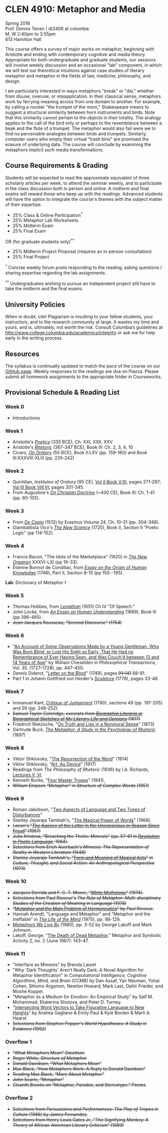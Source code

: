 # CLEN 4910: Metaphor and Media

Spring 2018  
Prof. Dennis Tenen | dt2406 at columbia  
M, W 2:40pm to 3:55pm  
613 Hamilton Hall  

This course offers a survey of major works on metaphor, beginning with
Aristotle and ending with contemporary cognitive and media theory. Appropriate
for both undergraduate and graduate students, our sessions will involve weekly
discussion and an occasional "lab" component, in which we will test our
theoretical intuitions against case studies of literary metaphor and metaphor
in the fields of law, medicine, philosophy, and design.

I am particularly interested in ways metaphors "break" or "die," whether from
disuse, overuse, or misapplication. In their classical sense, metaphors work
by ferrying meaning across from one domain to another. For example, by calling
a rooster "the trumpet of the morn," Shakespeare means to suggest a structural
similarity between horn instruments and birds. Note that this similarity
cannot pertain to the objects in their totality. The analogy applies to the
call of the bird only or perhaps to the resemblance between a beak and the
flute of a trumpet. The metaphor would also fail were we to find no
perceivable analogies between birds and trumpets. Similarly, computer users
who empty their virtual "trash bins" are promised the erasure of underlying
data. The course will conclude by examining the metaphors implicit such media
transformations.

## Course Requirements & Grading

Students will be expected to read the approximate equivalent of three
scholarly articles per week, to attend the seminar weekly, and to participate
in the class discussion both in person and online. A midterm and final exams
will reward those who keep up with the readings. Advanced students will have
the option to integrate the course's themes with the subject matter of their
expertise.

- 25%     Class & Online Participation<sup>†</sup>
- 25%     Metaphor Lab Worksheets
- 25%     Midterm Exam
- 25%     Final Exam

OR (for graduate students only)<sup>††</sup>

- 25%     Midterm Project Proposal (requires an in-person consultation)
- 25%     Final Project

<sup>†</sup> Concise weekly forum posts responding to the reading, asking
questions / sharing expertise regarding the lab assignments.

<sup>††</sup> Undergraduates wishing to pursue an independent project still
have to take the midterm and the final exams.

## University Policies

When in doubt, cite! Plagiarism is insulting to your fellow students, your
instructors, and to the research community at large. It wastes my time and
yours, and is, ultimately, not worth the risk. Consult Columbia’s guidelines
at <http://www.college.columbia.edu/academics/integrity> or ask me for help
early in the writing process.

## Resources

The syllabus is continually updated to match the pace of the course on our
[GitHub page](https://github.com/denten-courses/metaphor-media). Weekly
responses to the readings are due on Piazza. Please submit all homework
assignments to the appropriate folder in Courseworks.

## Provisional Schedule & Reading List

### Week 0

- Introductions

### Week 1

- Aristotle's *[Poetics][11]* (335 BCE), Ch. XXI, XXII, XXV
- Aristotle's *[Rhetoric][12]* (367-347 BCE), Book III: Ch. 2, 3, 4, 10
- Cicero, *[On Oratory][13]* (55 BCE), Book II:LXV (pp. 159-160) and Book
  III:XXXVIII-XLIII (pp. 235-242)

[11]: https://courseworks2.columbia.edu/courses/56904/files?preview=2276263
[12]: https://courseworks2.columbia.edu/courses/56904/files?preview=2276699
[13]: https://courseworks2.columbia.edu/courses/56904/files?preview=2276546


### Week 2

- Quintilian, *Institutes of Oratory* (95 CE), [Vol II Book V:XI][21], pages 271-297;
  [Vol III Book VIII:VI][22], pages 301-345.
- From Augustine's *[On Christian Doctrine][23]* (~400 CE), Book III: Ch. 1-41 (pp.
80-105).

[21]: https://courseworks2.columbia.edu/courses/56904/files?preview=2277285
[22]: https://courseworks2.columbia.edu/courses/56904/files?preview=2320377
[23]: https://courseworks2.columbia.edu/courses/56904/files?preview=2278182

### Week 3

- From [*De Copia*][32] (1512) by Erasmus Volume 24, Ch. 10-31 (pp. 304-348).
- Giambattista Vico's [*The New Science*][31] (1725), Book II,  Section II
  "Poetic Logic" (pp 114-152).

[31]: https://archive.org/download/newscienceofgiam030174mbp/newscienceofgiam030174mbp.pdf
[32]: https://courseworks2.columbia.edu/courses/56904/files?preview=2350934

### Week 4

- Francis Bacon, "The Idols of the Marketplace" (1620) in [*The New
  Organon*][41] XXXVI-LXI (pp 19-33).
- Étienne Bonnot de Condillac, from [*Essay on the Origin of Human
  Knowledge*][42] (1746), Part II, Section 8-15 (pp 150--195).

[41]: https://courseworks2.columbia.edu/courses/56904/files?preview=2351193
[42]: https://courseworks2.columbia.edu/courses/56904/files?preview=2412627

**Lab**: Dictionary of Metaphor I

### Week 5

- Thomas Hobbes, from [*Leviathan*][52] (1651) Ch IV "Of Speech."
- John Locke, from [*An Essay on Human Understanding*][51] (1689), Book III (pp
  396-465).
- ~~Jean Jacques Rousseau, "Second Discourse" (1754)~~

[51]: https://books.google.com/books/about/An_Essay_Concerning_Human_Understanding.html?id=pDNIAAAAMAAJ&printsec=frontcover&source=kp_read_button#v=onepage&q&f=false
[52]: https://books.google.com/books/download/Leviathan.pdf?id=2oc6AAAAMAAJ&output=pdf&sig=ACfU3U0l4HjJKjBN2NE6J7QqmAq4km0j4g

### Week 6

- "[An Account of Some Observations Made by a Young Gentleman, Who Was Born
  Blind, or Lost His Sight so Early, That He Had no Remembrance of Ever Having
Seen, and Was Couch'd between 13 and 14 Years of Age][63]" by William Cheselden in
*Philosophical Transactions*, Vol. 35. (1727–1728), pp. 447–450.
- Dennis Diderot, "[Letter on the Blind][62]" (1749), pages ~~91-141~~ 68-91.
- Part 1 in Johann Gottfried von Herder's [*Sculpture*][61] (1778), pages
  33-46.

[61]: https://courseworks2.columbia.edu/courses/56904/files?preview=2474324
[62]: https://courseworks2.columbia.edu/courses/56904/files?preview=2474379
[63]: https://courseworks2.columbia.edu/courses/56904/files?preview=2474441

### Week 7

- Immanuel Kant, [*Critique of Judgement*][72] (1790), sections 49 (pp. 197-205) and
59 (pp. 248-252).
- ~~Samuel Taylor Coleridge, excerpts from [*Biographia Literaria or Biographical
  Sketches of My Literary Life and Opinions*][71] (1817)~~
- Friedrich Nietzsche, "[On Truth and Lies in a Nonmoral Sense][73]" (1873)
- Gertrude Buck, *[The Metaphor: A Study in the Psychology of Rhetoric][74]* (1897)

[71]: https://archive.org/download/biographialitera00colerich/biographialitera00colerich.pdf
[72]: http://oll.libertyfund.org/sources/1899-facsimile-pdf-kant-the-critique-of-judgement/download
[73]: https://courseworks2.columbia.edu/courses/56904/files?preview=2474860
[74]: https://archive.org/download/metaphorstudyinp00buckrich/metaphorstudyinp00buckrich_bw.pdf

### Week 8

- Viktor Shklovsky, "[The Resurrection of the Word][82]" (1914)
- Viktor Shklovsky, "[Art, As Device][81]" (1917)
- Readings from *The Philosophy of Rhetoric* (1936) by I.A. Richards, [Lectures
  V, VI][83].
- Kenneth Burke, "[Four Master Tropes][84]" (1941).
- ~~William Empson “Metaphor” in *Structure of Complex Words* (1951)~~

[81]: https://read-dukeupress-edu.ezproxy.cul.columbia.edu/poetics-today/article/36/3/151-174/21143
[82]: https://courseworks2.columbia.edu/courses/56904/files?preview=2660889
[83]: https://courseworks2.columbia.edu/courses/56904/files?preview=2660928
[84]: https://www-jstor-org.ezproxy.cul.columbia.edu/stable/4332286?seq=1#page_scan_tab_contents

### Week 9

- Roman Jakobson, "[Two Aspects of Language and Two Types of
  Disturbances][92]"
- Stanley Jeyaraja Tambiah's, "[The Magical Power of Words][102]" (1968).
- ~~Lacan's "[The Agency of the Letter in the Unconscious or Reason Since
  Freud][91]" (1957)~~
- ~~Julia Kristeva, "Breaching the Thetic: Mimesis" (pp. 57-61 in [*Revolution in
  Poetic Language*][93], 1984).~~
- ~~Selections from Erich Auerbach's *Mimesis: The Representation of Reality
  in Western Literature* (1946)~~
- ~~Stanley Jeyaraja Tambiah's, "[Form and Meaning of Magical Acts][101]" in *Culture,
  Thought, and Social Action: An Anthropological Perspective* (1973)~~

[91]: https://courseworks2.columbia.edu/courses/56904/files?preview=2660957
[92]: https://courseworks2.columbia.edu/courses/56904/files?preview=2660960
[93]: https://courseworks2.columbia.edu/courses/56904/files?preview=2661582
[101]: https://www.haujournal.org/index.php/hau/article/view/hau7.3.030
[102]: http://www.jstor.org.ezproxy.cul.columbia.edu/stable/2798500?seq=1#page_scan_tab_contents

### Week 10

- ~~Jacques Derrida and F. C. T. Moore, "[White Mythology][111]" (1974).~~
- ~~Selections from Paul Ricoeur's *The Rule of Metaphor: Multi-disciplinary
  Studies of the Creation of Meaning in Language* (1978)~~
- ~~"[Metaphor and the Main Problem of Hermeneutics][112]" by Paul Ricoeur.~~
- Hannah Arendt, "Language and Metaphor" and "Metaphor and the Ineffable" in
  [*The Life of the Mind*][113] (1975), pp. 98-129.
- [*Metaphors We Live By*][114] (1980), pp. 3-52 by George Lakoff and Mark
  Johnson.
- Lakoff, George. “[The Death of Dead Metaphor][115].” Metaphor and Symbolic Activity
  2, no. 2 (June 1987): 143–47.


[111]: https://www.jstor.org/stable/468341?seq=1#page_scan_tab_contents
[112]: https://www-jstor-org.ezproxy.cul.columbia.edu/stable/468343?seq=1#page_scan_tab_contents
[113]: https://courseworks2.columbia.edu/courses/56904/files?preview=2661709
[114]: https://courseworks2.columbia.edu/courses/56904/files?preview=2729259
[115]: https://www-tandfonline-com.ezproxy.cul.columbia.edu/doi/abs/10.1207/s15327868ms0202_5?journalCode=hmet19

### Week 11

- "Interface as Mimesis" by Brenda Laurel
- "Why 'Dark Thoughts' Aren’t Really Dark: A Novel Algorithm for Metaphor
  Identification" in *Computational Intelligence, Cognitive Algorithms, Mind,
and Brain (CCMB)* by Dan Assaf, Yair Neuman, Yohai Cohen, Shlomo Argamon,
Newton Howard, Mark Last, Ophir Frieder, and Moshe Koppel.
- "Metaphor as a Medium for Emotion: An Empirical Study" by Saif M. Mohammad,
  Ekaterina Shutova, and Peter D. Turney.
- "[Intersecting Word Vectors to Take Figurative Language to New Heights][141]" by
  Andrea Gagliano & Emily Paul & Kyle Booten & Marti A. Hearst
- ~~Selections from Stephen Pepper's *World Hypotheses: A Study in Evidence*
(1992)~~

[141]: http://www.site.uottawa.ca/~szpak/pub/_CLfL2016_draft_proceedings.pdf#page=32

### Overflow 1

- ~~"What Metaphors Mean" Davidson~~
- ~~Roger White, *Structure of Metaphor*~~
- ~~Donald Davidson, “What Metaphors Mean”~~
- ~~Max Black, “How Metaphors Work: A Reply to Donald Davidson”~~
- ~~Reading Max Black, “More About Metaphor”~~
- ~~John Searle, “Metaphor”~~
- ~~Cleanth Brooks on “Metaphor, Paradox, and Stereotype.” Poems~~

### Overflow 2

- ~~Selections from *Persuasions and Performances: The Play of Tropes in
  Culture* (1986) by James Fernandez.~~
- ~~Selections from Henry Louis Gates Jr., "The Signifying Monkey: A Theory of
  African-American Literary Criticism" (1989)~~
